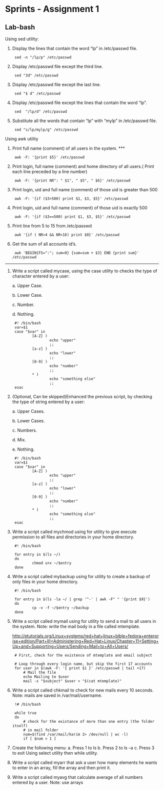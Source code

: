 # Sprints - Assignment 1
## Lab-bash

Using sed utility:


1. Display the lines that contain the word “lp” in /etc/passwd file.

        sed -n "/lp/p" /etc/passwd


2. Display /etc/passwd file except the third line.

        sed "3d" /etc/passwd


3. Display /etc/passwd file except the last line.

        sed "$ d" /etc/passwd

4. Display /etc/passwd file except the lines that contain the word “lp”.

        sed  "/lp/d" /etc/passwd


5. Substitute all the words that contain “lp” with “mylp” in /etc/passwd file.

        sed "s/lp/mylp/g" /etc/passwd


Using awk utility

1. Print full name (comment) of all users in the system.  ***

        awk -F: '{print $5}' /etc/passwd

2. Print login, full name (comment) and home directory of all users.( Print each line preceded by a line number)

        awk -F: '{print NR": " $1", " $5", " $6}' /etc/passwd

3. Print login, uid and full name (comment) of those uid is greater than 500

        awk -F: '{if ($3>500) print $1, $3, $5}' /etc/passwd

4. Print login, uid and full name (comment) of those uid is exactly 500

        awk -F: '{if ($3==500) print $1, $3, $5}' /etc/passwd


5. Print line from 5 to 15 from /etc/passwd

        awk '{if ( NR>4 && NR<16) print $0}' /etc/passwd

6. Get the sum of all accounts id’s.

        awk 'BEGIN{FS=":"; sum=0} {sum=sum + $3} END {print sum}' /etc/passwd

---------------------------------------

1. Write a script called mycase, using the case utility to checks the type of character entered by a user:

	a. Upper Case.

	b. Lower Case.

	c. Number.

	d. Nothing.

        #! /bin/bash
        var=$1
        case "$var" in
                [A-Z] )
                        echo "upper"
                        ;;
                [a-z] )
                        echo "lower"
                        ;;
                [0-9] )
                        echo "number"
                        ;;
                * )
                        echo "something else"
                        ;;
        esac


2. (Optional, Can be skipped)Enhanced the previous script, by checking the type of string entered by a user:
	
    a. Upper Cases.
	
    b. Lower Cases.
	
    c. Numbers.
	
    d. Mix.
	
    e. Nothing.

        #! /bin/bash
        var=$1
        case "$var" in
                [A-Z] )
                        echo "upper"
                        ;;
                [a-z] )
                        echo "lower"
                        ;;
                [0-9] )
                        echo "number"
                        ;;
                * )
                        echo "something else"
                        ;;
        esac


3. Write a script called mychmod using for utility to give execute permission to all files and directories in your home directory.

        #! /bin/bash

        for entry in $(ls ~/)
        do
                chmod u+x ~/$entry
        done


4. Write a script called mybackup using for utility to create a backup of only files in your home directory.

        #! /bin/bash

        for entry in $(ls -la ~/ | grep '^-' | awk -F" " '{print $9}')
        do
                cp -v -f ~/$entry ~/backup
        done


5. Write a script called mymail using for utility to send a mail to all users in the system. Note: write the mail body in a file called mtemplate.

    http://etutorials.org/Linux+systems/red+hat+linux+bible+fedora+enterprise+edition/Part+III+Administering+Red+Hat+Linux/Chapter+11+Setting+Up+and+Supporting+Users/Sending+Mail+to+All+Users/

        # First, check for the existence of mtemplate and email subject

        # Loop through every login name, but skip the first 17 accounts
        for user in $(awk -F: '{ print $1 }' /etc/passwd | tail +17)
            # Mail the file
            echo Mailing to $user
            mail -s "$subject" $user < "$(cat mtemplate)"

6. Write a script called chkmail to check for new mails every 10 seconds. Note: mails are saved in /var/mail/username.

        !# /bin/bash

        while true
        do
            # check for the existance of more than one entry (the folder itself)
            # in mail folder
            num=$(find /var/mail/karim 2> /dev/null | wc -l)
            if [ $num > 1 ]


7. Create the following menu:
	a. Press 1 to ls
	b. Press 2 to ls –a
	c. Press 3 to exit
Using select utility then while utility.

8. Write a script called myarr that ask a user how many elements he wants to enter in an array, fill the array and then print it.

9. Write a script called myavg that calculate average of all numbers entered by a user. Note: use arrays

